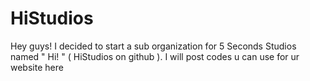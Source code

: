 # HiStudios
Hey guys! I decided to start a sub organization for 5 Seconds Studios named " Hi! " ( HiStudios on github ). I will post codes u can use for ur website here
